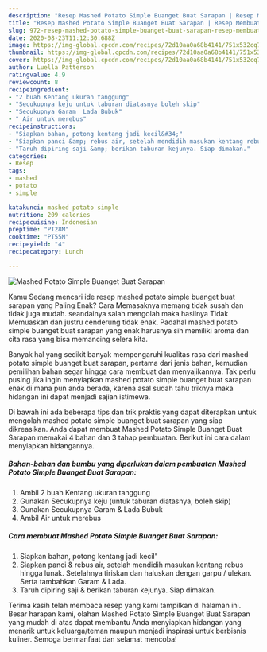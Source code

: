 ```yaml
---
description: "Resep Mashed Potato Simple Buanget Buat Sarapan | Resep Membuat Mashed Potato Simple Buanget Buat Sarapan Yang Sedap"
title: "Resep Mashed Potato Simple Buanget Buat Sarapan | Resep Membuat Mashed Potato Simple Buanget Buat Sarapan Yang Sedap"
slug: 972-resep-mashed-potato-simple-buanget-buat-sarapan-resep-membuat-mashed-potato-simple-buanget-buat-sarapan-yang-sedap
date: 2020-08-23T11:12:30.688Z
image: https://img-global.cpcdn.com/recipes/72d10aa0a68b4141/751x532cq70/mashed-potato-simple-buanget-buat-sarapan-foto-resep-utama.jpg
thumbnail: https://img-global.cpcdn.com/recipes/72d10aa0a68b4141/751x532cq70/mashed-potato-simple-buanget-buat-sarapan-foto-resep-utama.jpg
cover: https://img-global.cpcdn.com/recipes/72d10aa0a68b4141/751x532cq70/mashed-potato-simple-buanget-buat-sarapan-foto-resep-utama.jpg
author: Luella Patterson
ratingvalue: 4.9
reviewcount: 8
recipeingredient:
- "2 buah Kentang ukuran tanggung"
- "Secukupnya keju untuk taburan diatasnya boleh skip"
- "Secukupnya Garam  Lada Bubuk"
- " Air untuk merebus"
recipeinstructions:
- "Siapkan bahan, potong kentang jadi kecil&#34;"
- "Siapkan panci &amp; rebus air, setelah mendidih masukan kentang rebus hingga lunak. Setelahnya tiriskan dan haluskan dengan garpu / ulekan. Serta tambahkan Garam &amp; Lada."
- "Taruh dipiring saji &amp; berikan taburan kejunya. Siap dimakan."
categories:
- Resep
tags:
- mashed
- potato
- simple

katakunci: mashed potato simple 
nutrition: 209 calories
recipecuisine: Indonesian
preptime: "PT28M"
cooktime: "PT55M"
recipeyield: "4"
recipecategory: Lunch

---
```



![Mashed Potato Simple Buanget Buat Sarapan](https://img-global.cpcdn.com/recipes/72d10aa0a68b4141/751x532cq70/mashed-potato-simple-buanget-buat-sarapan-foto-resep-utama.jpg)

Kamu Sedang mencari ide resep mashed potato simple buanget buat sarapan yang Paling Enak? Cara Memasaknya memang tidak susah dan tidak juga mudah. seandainya salah mengolah maka hasilnya Tidak Memuaskan dan justru cenderung tidak enak. Padahal mashed potato simple buanget buat sarapan yang enak harusnya sih memiliki aroma dan cita rasa yang bisa memancing selera kita.



Banyak hal yang sedikit banyak mempengaruhi kualitas rasa dari mashed potato simple buanget buat sarapan, pertama dari jenis bahan, kemudian pemilihan bahan segar hingga cara membuat dan menyajikannya. Tak perlu pusing jika ingin menyiapkan mashed potato simple buanget buat sarapan enak di mana pun anda berada, karena asal sudah tahu triknya maka hidangan ini dapat menjadi sajian istimewa.


Di bawah ini ada beberapa tips dan trik praktis yang dapat diterapkan untuk mengolah mashed potato simple buanget buat sarapan yang siap dikreasikan. Anda dapat membuat Mashed Potato Simple Buanget Buat Sarapan memakai 4 bahan dan 3 tahap pembuatan. Berikut ini cara dalam menyiapkan hidangannya.

<!--inarticleads1-->

##### Bahan-bahan dan bumbu yang diperlukan dalam pembuatan Mashed Potato Simple Buanget Buat Sarapan:

1. Ambil 2 buah Kentang ukuran tanggung
1. Gunakan Secukupnya keju (untuk taburan diatasnya, boleh skip)
1. Gunakan Secukupnya Garam &amp; Lada Bubuk
1. Ambil  Air untuk merebus




<!--inarticleads2-->

##### Cara membuat Mashed Potato Simple Buanget Buat Sarapan:

1. Siapkan bahan, potong kentang jadi kecil&#34;
1. Siapkan panci &amp; rebus air, setelah mendidih masukan kentang rebus hingga lunak. Setelahnya tiriskan dan haluskan dengan garpu / ulekan. Serta tambahkan Garam &amp; Lada.
1. Taruh dipiring saji &amp; berikan taburan kejunya. Siap dimakan.




Terima kasih telah membaca resep yang kami tampilkan di halaman ini. Besar harapan kami, olahan Mashed Potato Simple Buanget Buat Sarapan yang mudah di atas dapat membantu Anda menyiapkan hidangan yang menarik untuk keluarga/teman maupun menjadi inspirasi untuk berbisnis kuliner. Semoga bermanfaat dan selamat mencoba!
